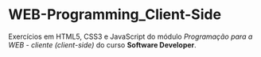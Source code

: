 # WEB-Programming_Client-Side

Exercícios em  HTML5, CSS3 e JavaScript do módulo *Programação para a WEB - cliente (client-side)* do curso **Software Developer**.
